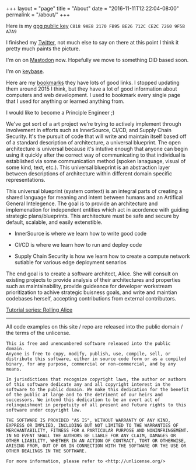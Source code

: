 +++
layout = "page"
title = "About"
date = "2016-11-11T12:22:04-08:00"
permalink = "/about/"
+++

Here is my [gpg public key][pub-key]
`C818 9AE8 2170 FB95 BE26 712C CE2C 7260 9F5B A7A9`

I finished my [Twitter][twitter], not much else to say on there at this point
I think it pretty much paints the picture.

I'm on on [Mastodon](https://mastodon.social/@pdxjohnny) now.
Hopefully we move to something DID based soon.

I'm on [keybase][keybase].

Here are my [bookmarks][bookmarks] they have lots of good links. I stopped
updating them around 2015 I think, but they have a lot of good information about
computers and web development. I used to bookmark every single page that I used
for anything or learned anything from.

I would like to become a Principle Engineer ;)

We've got sort of a art project we're trying to actively implement through
involvement in efforts such as InnerSource, CI/CD, and Supply Chain Security.
It's the pursuit of code that will write and maintain itself based off of a
standard description of architecture, a universal blueprint. The open
architecture is universal because it's intutive enough that anyone can begin using
it quickly after the correct way of communicating to that individual is
established via some communication method (spoken lanaguage, visual of some kind,
text, etc.). This universal blueprint is an abstraction layer between
descriptions of architecture within different domain specific representations.

This universal blueprint (system context) is an integral parts of creating
a shared language for meaning and intent between humans and an Artifical
General Intelegence. The goal is to provide an architecture and implemenation
for independent entities which act in acordence with guiding strategic
plans/blueprints. This architecture must be safe and secure by default,
scalable, and easily extenstible.

- InnerSource is where we learn how to write good code

- CI/CD is where we learn how to run and deploy code

- Supply Chain Security is how we learn how to create a compute network sutiable for various edge deployment senarios

The end goal is to create a software architect, Alice. She will consult
on existing projects to provide analysis of their architectures and
properties such as maintainability, provide guideance for developer
workstream prioritization to achive strategic buisness goals, and
write and maintian codebases herself, accepting contributions from
external contributors.

[Tutorial series: Rolling Alice](https://github.com/intel/dffml/tree/alice/docs/tutorials/rolling_alice)

---

All code examples on this site / repo are released into the public domain / the
terms of the unlicense.

```
This is free and unencumbered software released into the public domain.
Anyone is free to copy, modify, publish, use, compile, sell, or
distribute this software, either in source code form or as a compiled
binary, for any purpose, commercial or non-commercial, and by any
means.

In jurisdictions that recognize copyright laws, the author or authors
of this software dedicate any and all copyright interest in the
software to the public domain. We make this dedication for the benefit
of the public at large and to the detriment of our heirs and
successors. We intend this dedication to be an overt act of
relinquishment in perpetuity of all present and future rights to this
software under copyright law.

THE SOFTWARE IS PROVIDED "AS IS", WITHOUT WARRANTY OF ANY KIND,
EXPRESS OR IMPLIED, INCLUDING BUT NOT LIMITED TO THE WARRANTIES OF
MERCHANTABILITY, FITNESS FOR A PARTICULAR PURPOSE AND NONINFRINGEMENT.
IN NO EVENT SHALL THE AUTHORS BE LIABLE FOR ANY CLAIM, DAMAGES OR
OTHER LIABILITY, WHETHER IN AN ACTION OF CONTRACT, TORT OR OTHERWISE,
ARISING FROM, OUT OF OR IN CONNECTION WITH THE SOFTWARE OR THE USE OR
OTHER DEALINGS IN THE SOFTWARE.

For more information, please refer to <http://unlicense.org/>
```

[pub-key]: /pdxjohnny.pgp
[bookmarks]: /bookmarks.html
[twitter]: https://twitter.com/pdxjohnny/
[keybase]: https://keybase.io/pdxjohnny/
